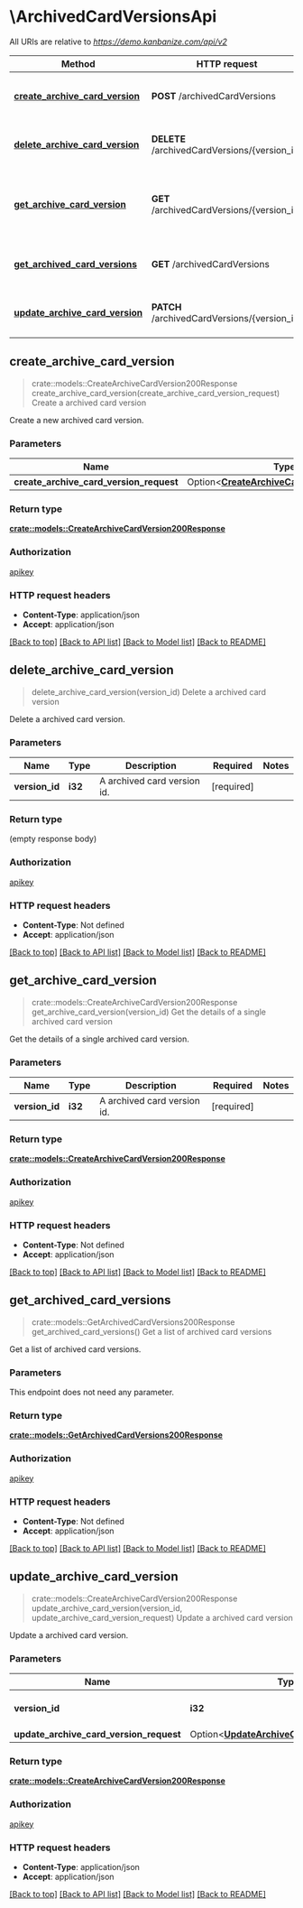 # \ArchivedCardVersionsApi

All URIs are relative to *https://demo.kanbanize.com/api/v2*

Method | HTTP request | Description
------------- | ------------- | -------------
[**create_archive_card_version**](ArchivedCardVersionsApi.md#create_archive_card_version) | **POST** /archivedCardVersions | Create a archived card version
[**delete_archive_card_version**](ArchivedCardVersionsApi.md#delete_archive_card_version) | **DELETE** /archivedCardVersions/{version_id} | Delete a archived card version
[**get_archive_card_version**](ArchivedCardVersionsApi.md#get_archive_card_version) | **GET** /archivedCardVersions/{version_id} | Get the details of a single archived card version
[**get_archived_card_versions**](ArchivedCardVersionsApi.md#get_archived_card_versions) | **GET** /archivedCardVersions | Get a list of archived card versions
[**update_archive_card_version**](ArchivedCardVersionsApi.md#update_archive_card_version) | **PATCH** /archivedCardVersions/{version_id} | Update a archived card version



## create_archive_card_version

> crate::models::CreateArchiveCardVersion200Response create_archive_card_version(create_archive_card_version_request)
Create a archived card version

Create a new archived card version.

### Parameters


Name | Type | Description  | Required | Notes
------------- | ------------- | ------------- | ------------- | -------------
**create_archive_card_version_request** | Option<[**CreateArchiveCardVersionRequest**](CreateArchiveCardVersionRequest.md)> |  |  |

### Return type

[**crate::models::CreateArchiveCardVersion200Response**](createArchiveCardVersion_200_response.md)

### Authorization

[apikey](../README.md#apikey)

### HTTP request headers

- **Content-Type**: application/json
- **Accept**: application/json

[[Back to top]](#) [[Back to API list]](../README.md#documentation-for-api-endpoints) [[Back to Model list]](../README.md#documentation-for-models) [[Back to README]](../README.md)


## delete_archive_card_version

> delete_archive_card_version(version_id)
Delete a archived card version

Delete a archived card version.

### Parameters


Name | Type | Description  | Required | Notes
------------- | ------------- | ------------- | ------------- | -------------
**version_id** | **i32** | A archived card version id. | [required] |

### Return type

 (empty response body)

### Authorization

[apikey](../README.md#apikey)

### HTTP request headers

- **Content-Type**: Not defined
- **Accept**: application/json

[[Back to top]](#) [[Back to API list]](../README.md#documentation-for-api-endpoints) [[Back to Model list]](../README.md#documentation-for-models) [[Back to README]](../README.md)


## get_archive_card_version

> crate::models::CreateArchiveCardVersion200Response get_archive_card_version(version_id)
Get the details of a single archived card version

Get the details of a single archived card version.

### Parameters


Name | Type | Description  | Required | Notes
------------- | ------------- | ------------- | ------------- | -------------
**version_id** | **i32** | A archived card version id. | [required] |

### Return type

[**crate::models::CreateArchiveCardVersion200Response**](createArchiveCardVersion_200_response.md)

### Authorization

[apikey](../README.md#apikey)

### HTTP request headers

- **Content-Type**: Not defined
- **Accept**: application/json

[[Back to top]](#) [[Back to API list]](../README.md#documentation-for-api-endpoints) [[Back to Model list]](../README.md#documentation-for-models) [[Back to README]](../README.md)


## get_archived_card_versions

> crate::models::GetArchivedCardVersions200Response get_archived_card_versions()
Get a list of archived card versions

Get a list of archived card versions.

### Parameters

This endpoint does not need any parameter.

### Return type

[**crate::models::GetArchivedCardVersions200Response**](getArchivedCardVersions_200_response.md)

### Authorization

[apikey](../README.md#apikey)

### HTTP request headers

- **Content-Type**: Not defined
- **Accept**: application/json

[[Back to top]](#) [[Back to API list]](../README.md#documentation-for-api-endpoints) [[Back to Model list]](../README.md#documentation-for-models) [[Back to README]](../README.md)


## update_archive_card_version

> crate::models::CreateArchiveCardVersion200Response update_archive_card_version(version_id, update_archive_card_version_request)
Update a archived card version

Update a archived card version.

### Parameters


Name | Type | Description  | Required | Notes
------------- | ------------- | ------------- | ------------- | -------------
**version_id** | **i32** | A archived card version id. | [required] |
**update_archive_card_version_request** | Option<[**UpdateArchiveCardVersionRequest**](UpdateArchiveCardVersionRequest.md)> |  |  |

### Return type

[**crate::models::CreateArchiveCardVersion200Response**](createArchiveCardVersion_200_response.md)

### Authorization

[apikey](../README.md#apikey)

### HTTP request headers

- **Content-Type**: application/json
- **Accept**: application/json

[[Back to top]](#) [[Back to API list]](../README.md#documentation-for-api-endpoints) [[Back to Model list]](../README.md#documentation-for-models) [[Back to README]](../README.md)

